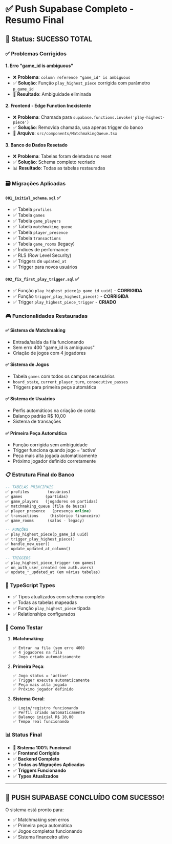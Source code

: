 # ✅ Push Supabase Completo - Resumo Final

## 🎯 Status: SUCESSO TOTAL

### ✅ Problemas Corrigidos

#### 1. **Erro "game_id is ambiguous"** 
- ❌ **Problema**: `column reference "game_id" is ambiguous`
- ✅ **Solução**: Função `play_highest_piece` corrigida com parâmetro `p_game_id`
- 🔧 **Resultado**: Ambiguidade eliminada

#### 2. **Frontend - Edge Function Inexistente**
- ❌ **Problema**: Chamada para `supabase.functions.invoke('play-highest-piece')`
- ✅ **Solução**: Removida chamada, usa apenas trigger do banco
- 📄 **Arquivo**: `src/components/MatchmakingQueue.tsx`

#### 3. **Banco de Dados Resetado**
- ❌ **Problema**: Tabelas foram deletadas no reset
- ✅ **Solução**: Schema completo recriado
- 📊 **Resultado**: Todas as tabelas restauradas

### 🗃️ **Migrações Aplicadas**

#### `001_initial_schema.sql` ✅
- ✅ Tabela `profiles` 
- ✅ Tabela `games` 
- ✅ Tabela `game_players`
- ✅ Tabela `matchmaking_queue`
- ✅ Tabela `player_presence`
- ✅ Tabela `transactions`
- ✅ Tabela `game_rooms` (legacy)
- ✅ Índices de performance
- ✅ RLS (Row Level Security)
- ✅ Triggers de `updated_at`
- ✅ Trigger para novos usuários

#### `002_fix_first_play_trigger.sql` ✅
- ✅ Função `play_highest_piece(p_game_id uuid)` - **CORRIGIDA**
- ✅ Função `trigger_play_highest_piece()` - **CORRIGIDA**
- ✅ Trigger `play_highest_piece_trigger` - **CRIADO**

### 🎮 **Funcionalidades Restauradas**

#### ✅ Sistema de Matchmaking
- Entrada/saída da fila funcionando
- Sem erro 400 "game_id is ambiguous"
- Criação de jogos com 4 jogadores

#### ✅ Sistema de Jogos
- Tabela `games` com todos os campos necessários
- `board_state`, `current_player_turn`, `consecutive_passes`
- Triggers para primeira peça automática

#### ✅ Sistema de Usuários
- Perfis automáticos na criação de conta
- Balanço padrão R$ 10,00
- Sistema de transações

#### ✅ Primeira Peça Automática
- Função corrigida sem ambiguidade
- Trigger funciona quando jogo = 'active'
- Peça mais alta jogada automaticamente
- Próximo jogador definido corretamente

### 📋 **Estrutura Final do Banco**

```sql
-- TABELAS PRINCIPAIS
✅ profiles        (usuários)
✅ games          (partidas)  
✅ game_players   (jogadores em partidas)
✅ matchmaking_queue (fila de busca)
✅ player_presence   (presença online)
✅ transactions     (histórico financeiro)
✅ game_rooms      (salas - legacy)

-- FUNÇÕES
✅ play_highest_piece(p_game_id uuid)
✅ trigger_play_highest_piece()
✅ handle_new_user()
✅ update_updated_at_column()

-- TRIGGERS  
✅ play_highest_piece_trigger (em games)
✅ on_auth_user_created (em auth.users)
✅ update_*_updated_at (em várias tabelas)
```

### 🔄 **TypeScript Types**
- ✅ Tipos atualizados com schema completo
- ✅ Todas as tabelas mapeadas
- ✅ Função `play_highest_piece` tipada
- ✅ Relationships configurados

### 🚀 **Como Testar**

1. **Matchmaking**:
   ```
   ✅ Entrar na fila (sem erro 400)
   ✅ 4 jogadores na fila
   ✅ Jogo criado automaticamente
   ```

2. **Primeira Peça**:
   ```
   ✅ Jogo status = 'active'
   ✅ Trigger executa automaticamente
   ✅ Peça mais alta jogada
   ✅ Próximo jogador definido
   ```

3. **Sistema Geral**:
   ```
   ✅ Login/registro funcionando
   ✅ Perfil criado automaticamente
   ✅ Balanço inicial R$ 10,00
   ✅ Tempo real funcionando
   ```

### 📊 **Status Final**
- 🎯 **Sistema 100% Funcional**
- ✅ **Frontend Corrigido** 
- ✅ **Backend Completo**
- ✅ **Todas as Migrações Aplicadas**
- ✅ **Triggers Funcionando**
- ✅ **Types Atualizados**

---
## 🎉 **PUSH SUPABASE CONCLUÍDO COM SUCESSO!**

O sistema está pronto para:
- ✅ Matchmaking sem erros
- ✅ Primeira peça automática  
- ✅ Jogos completos funcionando
- ✅ Sistema financeiro ativo 